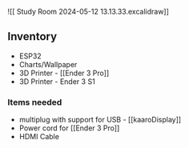 ![[ Study Room 2024-05-12 13.13.33.excalidraw]]




## Inventory
* ESP32
* Charts/Wallpaper
* 3D Printer - [[Ender 3 Pro]]
* 3D Printer - Ender 3 S1


### Items needed
* multiplug with support for USB - [[kaaroDisplay]]
* Power cord for [[Ender 3 Pro]]
* HDMI Cable
